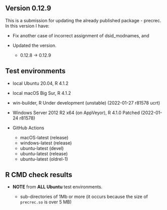 ## Version 0.12.9

This is a submission for updating the already published package - precrec. In this version I have:

-   Fix another case of incorrect assignment of dsid_modnames, and

-   Updated the version.

    -   0.12.8 -> 0.12.9

## Test environments

-   local Ubuntu 20.04, R 4.1.2

-   local macOS Big Sur, R 4.1.2

-   win-builder, R Under development (unstable) (2022-01-27 r81578 ucrt)

-   Windows Server 2012 R2 x64 (on AppVeyor), R 4.1.0 Patched (2022-01-24 r81578)

-   GitHub Actions

    -   macOS-latest (release)
    -   windows-latest (release)
    -   ubuntu-latest (devel)
    -   ubuntu-latest (release)
    -   ubuntu-latest (oldrel-1)

## R CMD check results

-   **NOTE** from **ALL Ubuntu** test environments.

    -   sub-directories of 1Mb or more (it occurs because the size of `precrec.so` is over 5 MB)
